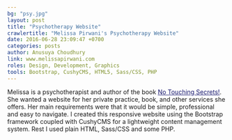 ```yaml
---
bg: "psy.jpg"
layout: post
title: "Psychotherapy Website"
crawlertitle: "Melissa Pirwani's Psychotherapy Website"
date: 2016-06-28 23:09:47 +0700
categories: posts
author: Anusuya Choudhury
link: www.melissapirwani.com
roles: Design, Development, Graphics
tools: Bootstrap, CushyCMS, HTML5, Sass/CSS, PHP
---
```


Melissa is a psychotherapist and author of the book <a href="https://www.amazon.com/No-Touching-Secrets-about-touching-ebook/dp/B0197NAR5S" target="_blank" style="color:midnightblue">No Touching Secrets!</a>. She wanted a website for her private practice, book, and other services she offers. Her main requirements were that it would be simple, professional and easy to navigate. I created this responsive website using the Bootstrap framework coupled with CushyCMS for a lightweight content management system. Rest I used plain HTML, Sass/CSS and some PHP.
